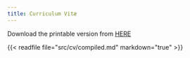 ```yaml
---
title: Curriculum Vitæ
---
```


Download the printable version from [HERE](/files/faccin-cv.pdf)

{{< readfile file="src/cv/compiled.md" markdown="true" >}}
